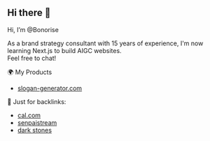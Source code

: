 ## Hi there 👋

<!--
**bonorise/bonorise** is a ✨ _special_ ✨ repository because its `README.md` (this file) appears on your GitHub profile.

Here are some ideas to get you started:

- 🔭 I’m currently working on ...
- 🌱 I’m currently learning ...
- 👯 I’m looking to collaborate on ...
- 🤔 I’m looking for help with ...
- 💬 Ask me about ...
- 📫 How to reach me: ...
- 😄 Pronouns: ...
- ⚡ Fun fact: ...
-->

Hi, I’m @Bonorise

As a brand strategy consultant with 15 years of experience, I'm now learning Next.js to build AIGC websites.  
Feel free to chat!

🌍 My Products
- [slogan-generator.com](https://slogan-generator.com)

🤔 Just for backlinks:
- [cal.com](https://cal.com/bonorise)
- [senpaistream](https://senpaistream.vercel.app)
- [dark stones](https://darkstones.vercel.app)

